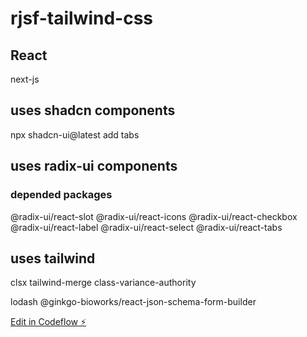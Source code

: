 # rjsf-tailwind-css

## React

next-js

## uses shadcn components

npx shadcn-ui@latest add tabs

## uses radix-ui components

### depended packages

@radix-ui/react-slot
@radix-ui/react-icons
@radix-ui/react-checkbox
@radix-ui/react-label
@radix-ui/react-select
@radix-ui/react-tabs

## uses tailwind

clsx
tailwind-merge
class-variance-authority


lodash
@ginkgo-bioworks/react-json-schema-form-builder



[Edit in Codeflow ⚡️](https://stackblitz.com/~/github.com/moyarich/rjsf-tailwind-css)


